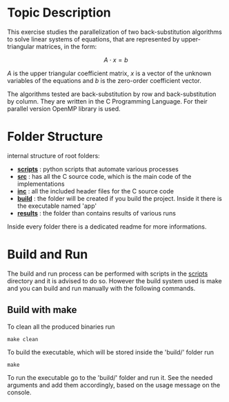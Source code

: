 # Topic Description

This exercise studies the parallelization of two back-substitution algorithms to solve linear systems of equations, that are represented by upper-triangular matrices, in the form:

$$A \cdot x = b$$

$A$ is the upper triangular coefficient matrix, $x$ is a vector of the unknown variables of the equations and $b$ is the zero-order coefficient vector.

The algorithms tested are back-substitution by row and back-substitution by column. They are written in the C Programming Language. For their parallel version OpenMP library is used.

# Folder Structure

internal structure of root folders:
- **[scripts](./scripts/)** : python scripts that automate various processes
- **[src](./src/)** : has all the C source code, which is the main code of the implementations
- **[inc](./inc/)** : all the included header files for the C source code
- **[build](./build/)** : the folder will be created if you build the project. Inside it there is the executable named 'app'
- **[results](./results/)** : the folder than contains results of various runs

Inside every folder there is a dedicated readme for more informations.

# Build and Run

The build and run process can be performed with scripts in the [scripts](./scripts/) directory
and it is advised to do so.
However the build system used is make and you can build and run manually with the following commands.

## Build with make

To clean all the produced binaries run
```
make clean
```

To build the executable, which will be stored inside the 'build/' folder run
```
make
```

To run the executable go to the 'build/' folder and run it.
See the needed arguments and add them accordingly,
based on the usage message on the console.
